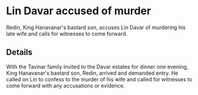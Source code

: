 # Lin Davar accused of murder
Redin, King Hanavanar's bastard son, accuses Lin Davar of murdering his late wife and calls for witnesses to come forward.

## Details
With the Tavinar family invited to the Davar estates for dinner one evening, King Hanavanar's bastard son, Redin, arrived and demanded entry. He called on Lin to confess to the murder of his wife and called for witnesses to come forward with any accusations or evidence.

